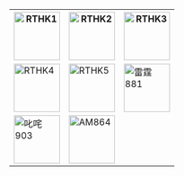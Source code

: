 <html>
<head>
<title>casty</title>
  <link rel="icon" type="image/png" href="https://raw.githubusercontent.com/Jac00000b/casty/master/5B1C6F6C-3FE1-4F66-9DCC-24C8604FA518.png" />
</head>

<body>
  <center>
 <table>
  <tr>
    <th><a href="../casty/rthk1.html"><img src="https://upload.wikimedia.org/wikipedia/zh/d/db/RTHK_Radio_1_Logo_%282019%29.svg" width="82" height="86" title="RTHK1" alt="RTHK1"></a></th>
    <th><a href="../casty/rthk2.html"><img src="https://upload.wikimedia.org/wikipedia/zh/b/b6/RTHK_Radio_2_Logo_%282019%29.svg" width="82" height="86" title="RTHK2" alt="RTHK2"></a></th>
    <th><a href="../casty/rthk3.html"><img src="https://upload.wikimedia.org/wikipedia/zh/4/48/RTHK_Radio_3_Logo_%282019%29.svg" width="82" height="86" title="RTHK3" alt="RTHK3"></a></th>
  </tr>
  <tr>
    <td><a href="../casty/rthk4.html"><img src="https://upload.wikimedia.org/wikipedia/zh/9/9f/RTHK_Radio_4_Logo_%282019%29.svg" width="82" height="86" title="RTHK4" alt="RTHK4"></a></td>
    <td><a href="../casty/rthk5.html"><img src="https://upload.wikimedia.org/wikipedia/zh/f/fb/RTHK_Radio_5_Logo_%282019%29.svg" width="82" height="86" title="RTHK5" alt="RTHK5"></a></td>
    <td><a href="../casty/881.html"><img src="https://upload.wikimedia.org/wikipedia/zh/5/52/CR1_Logo.svg" width="82" height="86" title="雷霆881" alt="雷霆881"></a></td>
  </tr>
  <tr>
    <td><a href="../casty/903.html"><img src="https://upload.wikimedia.org/wikipedia/zh/3/31/CR2_Logo.svg" width="82" height="86" title="叱咤903" alt="叱咤903"></a></td>
    <td><a href="../casty/AM864.html"><img src="https://upload.wikimedia.org/wikipedia/zh/c/cc/AM864.svg" width="82" height="86" title="AM864" alt="AM864"></a></td>
  </tr>
</table>
  </center> 
    
</body>

</html>
